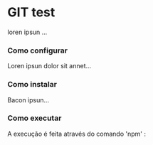 # GIT test

loren ipsun ...

### Como configurar

Loren ipsun dolor sit annet...

### Como instalar

Bacon ipsun...

### Como executar

A execução é feita através do comando 'npm' :

### 